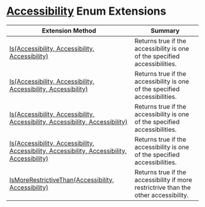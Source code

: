 # [Accessibility](https://docs.microsoft.com/en-us/dotnet/api/microsoft.codeanalysis.accessibility) Enum Extensions

| Extension Method | Summary |
| ---------------- | ------- |
| [Is(Accessibility, Accessibility, Accessibility)](../../../Roslynator/EnumExtensions/Is/README.md#Roslynator_EnumExtensions_Is_Microsoft_CodeAnalysis_Accessibility_Microsoft_CodeAnalysis_Accessibility_Microsoft_CodeAnalysis_Accessibility_) | Returns true if the accessibility is one of the specified accessibilities\. |
| [Is(Accessibility, Accessibility, Accessibility, Accessibility)](../../../Roslynator/EnumExtensions/Is/README.md#Roslynator_EnumExtensions_Is_Microsoft_CodeAnalysis_Accessibility_Microsoft_CodeAnalysis_Accessibility_Microsoft_CodeAnalysis_Accessibility_Microsoft_CodeAnalysis_Accessibility_) | Returns true if the accessibility is one of the specified accessibilities\. |
| [Is(Accessibility, Accessibility, Accessibility, Accessibility, Accessibility)](../../../Roslynator/EnumExtensions/Is/README.md#Roslynator_EnumExtensions_Is_Microsoft_CodeAnalysis_Accessibility_Microsoft_CodeAnalysis_Accessibility_Microsoft_CodeAnalysis_Accessibility_Microsoft_CodeAnalysis_Accessibility_Microsoft_CodeAnalysis_Accessibility_) | Returns true if the accessibility is one of the specified accessibilities\. |
| [Is(Accessibility, Accessibility, Accessibility, Accessibility, Accessibility, Accessibility)](../../../Roslynator/EnumExtensions/Is/README.md#Roslynator_EnumExtensions_Is_Microsoft_CodeAnalysis_Accessibility_Microsoft_CodeAnalysis_Accessibility_Microsoft_CodeAnalysis_Accessibility_Microsoft_CodeAnalysis_Accessibility_Microsoft_CodeAnalysis_Accessibility_Microsoft_CodeAnalysis_Accessibility_) | Returns true if the accessibility is one of the specified accessibilities\. |
| [IsMoreRestrictiveThan(Accessibility, Accessibility)](../../../Roslynator/EnumExtensions/IsMoreRestrictiveThan/README.md) | Returns true if the accessibility if more restrictrive than the other accessibility\. |

